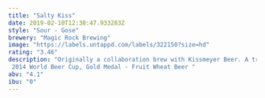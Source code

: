 ```yaml
---
title: "Salty Kiss"
date: 2019-02-10T12:38:47.933283Z
style: "Sour - Gose"
brewery: "Magic Rock Brewing"
image: "https://labels.untappd.com/labels/322150?size=hd"
rating: "3.46"
description: "Originally a collaboration brew with Kissmeyer Beer. A traditional German style Gose, flavoured with Gooseberry, Sea Buckthorn and Sea Salt. Tart, lightly sour, fruity and refreshing with a defined saltiness an excellent accompaniment to food.  2014 World Beer Cup, Gold Medal - Fruit Wheat Beer "
abv: "4.1"
ibu: "0"
---
```

